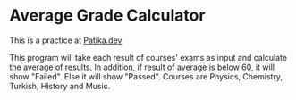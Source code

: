 # Average Grade Calculator
This is a practice at [Patika.dev](https://app.patika.dev/egitimler/java-ile-backend-web-development-patikasi/java101/pratik-not-ortalamasi)

This program will take each result of courses' exams as input and calculate the average of results. In addition, if result of average is below 60, it will show "Failed". Else it will show "Passed".  Courses are Physics, Chemistry, Turkish, History and Music. 

